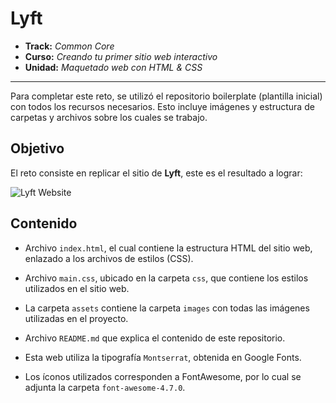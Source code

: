 # Lyft

* **Track:** _Common Core_
* **Curso:** _Creando tu primer sitio web interactivo_
* **Unidad:** _Maquetado web con HTML & CSS_

***

Para completar este reto, se utilizó el repositorio boilerplate (plantilla inicial) con todos los recursos necesarios. Esto incluye imágenes y estructura de carpetas y archivos sobre los cuales se trabajo.

## Objetivo

El reto consiste en replicar el sitio de **Lyft**, este es el resultado
a lograr:

![Lyft Website](docs/fullpage.png)

## Contenido

* Archivo `index.html`, el cual contiene la estructura HTML del sitio web, enlazado a los archivos de estilos (CSS).

* Archivo `main.css`, ubicado en la carpeta `css`, que contiene los estilos utilizados en el sitio web.

* La carpeta `assets` contiene la carpeta `images` con todas las imágenes utilizadas en el proyecto.

* Archivo `README.md` que explica el contenido de este repositorio.

* Esta web utiliza la tipografía `Montserrat`, obtenida en Google Fonts.

* Los íconos utilizados corresponden a FontAwesome, por lo cual se adjunta la carpeta `font-awesome-4.7.0`.




